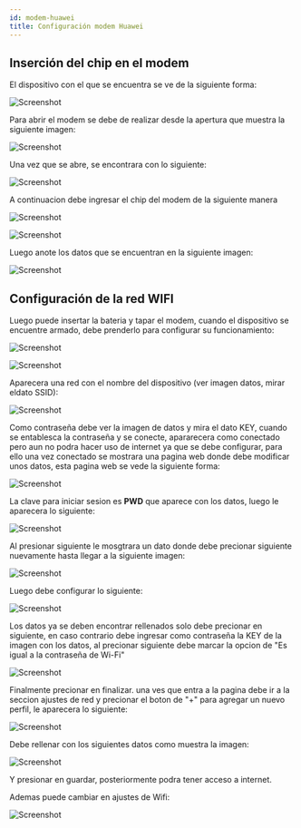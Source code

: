 ```yaml
---
id: modem-huawei
title: Configuración modem Huawei
---
```


## Inserción del chip en el modem

El dispositivo con el que se encuentra se ve de la siguiente forma: 

![Screenshot](./img/modem-huawei/vistaModel.png 'Vista del modem')

Para abrir el modem se debe de realizar desde la apertura que muestra la siguiente imagen:

![Screenshot](./img/modem-huawei/abrirModem.jpeg 'Apertura del modem')

Una vez que se abre, se encontrara con lo siguiente:

![Screenshot](./img/modem-huawei/destapado.jpeg 'Vista del modem destapado')

A continuacion debe ingresar el chip del modem de la siguiente manera

![Screenshot](./img/modem-huawei/posicionChip.jpeg 'Posición correta ingreso del chip')

![Screenshot](./img/modem-huawei/chip.jpeg 'Chip ingresado')

Luego anote los datos que se encuentran en la siguiente imagen:

![Screenshot](./img/modem-huawei/datos.jpeg 'Datos')

## Configuración de la red WIFI

Luego puede insertar la bateria y tapar el modem, cuando el dispositivo se encuentre armado, debe prenderlo para configurar su funcionamiento:

![Screenshot](./img/modem-huawei/botonWifi.jpeg 'Boton wifi')

![Screenshot](./img/modem-huawei/listadoWifi.jpeg 'Redes wifi')

Aparecera una red con el nombre del dispositivo  (ver imagen datos, mirar eldato SSID):

![Screenshot](./img/modem-huawei/nombre-red.png 'Redes wifi')

Como contraseña debe ver la imagen de datos y mira el dato KEY, cuando se entablesca la contraseña y se conecte, apararecera como conectado pero aun no podra hacer uso de internet ya que se debe configurar, para ello una vez conectado se mostrara una pagina web donde debe modificar unos datos, esta pagina web se vede la siguiente forma:

![Screenshot](./img/modem-huawei/portada.png 'Redes wifi')

La clave para iniciar sesion es **PWD** que aparece con los datos, luego le aparecera lo siguiente:

![Screenshot](./img/modem-huawei/aviso-privacidad.png 'Aviso de privacidad')

Al presionar siguiente le mosgtrara un dato donde debe precionar siguiente nuevamente hasta llegar a la siguiente imagen:

![Screenshot](./img/modem-huawei/habilitar.png 'Habilitar')

Luego debe configurar lo siguiente:

![Screenshot](./img/modem-huawei/iniciar-con-datos-establecidos.png 'Iniciar con los datos establecidos')

Los datos ya se deben encontrar rellenados solo debe precionar en siguiente, en caso contrario debe ingresar como contraseña la KEY de la imagen con los datos, al precionar siguiente debe marcar la opcion de "Es igual a la contraseña de	Wi-Fi"

![Screenshot](./img/modem-huawei/configuracion-contraseña.png 'Configuración de contraseña')

Finalmente precionar en finalizar.
una ves que entra a la pagina debe ir a la seccion ajustes de red y precionar el boton de 
"+" para agregar un nuevo perfil, le aparecera lo siguiente:

![Screenshot](./img/modem-huawei/configPerfil.png 'Configuración del perfil')

Debe rellenar con los siguientes datos como muestra la imagen: 

![Screenshot](./img/modem-huawei/datosPerfil.png 'Datos del perfil')

Y presionar en guardar, posteriormente podra tener acceso a internet.

Ademas puede cambiar en ajustes de Wifi:

![Screenshot](./img/modem-huawei/cambioclave-contraseña.png 'Cambio contraseña')
